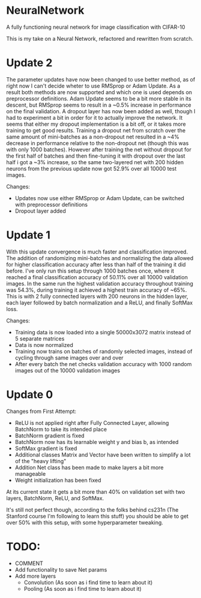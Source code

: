 # NeuralNetwork
A fully functioning neural network for image classification with CIFAR-10

This is my take on a Neural Network, refactored and rewritten from scratch.

# Update 2
The parameter updates have now been changed to use better method, as of right now I can't decide wheter to use RMSprop or Adam Update. As a result both methods are now supported and which one is used depends on preprocessor definitions. Adam Update seems to be a bit more stable in its descent, but RMSprop seems to result in a ~0.5% increase in performance on the final validation. A dropout layer has now been added as well, though I had to experiment a bit in order for it to actually improve the network. It seems that either my dropout implementation is a bit off, or it takes more training to get good results. Training a dropout net from scratch over the same amount of mini-batches as a non-dropout net resulted in a ~4% decrease in performance relative to the non-dropout net (though this was with only 1000 batches). However after training the net without dropout for the first half of batches and then fine-tuning it with dropout over the last half i got a ~3% increase, so the same two-layered net with 200 hidden neurons from the previous update now got 52.9% over all 10000 test images.

Changes:
 - Updates now use either RMSprop or Adam Update, can be switched with preprocessor definitions
 - Dropout layer added

# Update 1
With this update convergence is much faster and classification improved. The addition of randomizing mini-batches and normalizing the data allowed for higher classification accuracy after less than half of the training it did before.
I've only run this setup through 1000 batches once, where it reached a final classification accuracy of 50.11% over all 10000 validation images. In the same run the highest validation accuracy throughout training was 54.3%, during training it achieved a highest train accuracy of ~65%. This is with 2 fully connected layers with 200 neurons in the hidden layer, each layer followed by batch normalization and a ReLU, and finally SoftMax loss.

Changes:
 - Training data is now loaded into a single 50000x3072 matrix instead of 5 separate matrices
 - Data is now normalized
 - Training now trains on batches of randomly selected images, instead of cycling through same images over and over
 - After every batch the net checks validation accuracy with 1000 random images out of the 10000 validation images
 
# Update 0 
Changes from First Attempt:
  - ReLU is not applied right after Fully Connected Layer, allowing BatchNorm to take its intended place
  - BatchNorm gradient is fixed
  - BatchNorm now has its learnable weight y and bias b, as intended
  - SoftMax gradient is fixed
  - Additional classes Matrix and Vector have been written to simplify a lot of the "heavy lifting"
  - Addition Net class has been made to make layers a bit more manageable
  - Weight initialization has been fixed
  
At its current state it gets a bit more than 40% on validation set with two layers, BatchNorm, ReLU, and SoftMax.

It's still not perfect though, according to the folks behind cs231n (The Stanford course I'm following to learn this stuff) you should be able to get over 50% with this setup, with some hyperparameter tweaking.

# TODO:
 - COMMENT
 - Add functionality to save Net params
 - Add more layers
    - Convolution (As soon as i find time to learn about it)
    - Pooling (As soon as i find time to learn about it)
